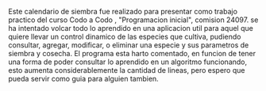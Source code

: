 Este calendario de siembra fue realizado para presentar como trabajo practico del curso Codo a Codo , "Programacion inicial", comision 24097.
se ha intentado volcar todo lo aprendido en una aplicacion util para aquel que quiere llevar un control dinamico de las especies que cultiva, 
pudiendo consultar, agregar, modificar, o eliminar una especie y sus parametros de siembra y cosecha.
El programa esta harto comentado, en funcion de tener una forma de poder consultar lo aprendido en un algoritmo funcionando, esto aumenta considerablemente la cantidad de lineas, pero espero que pueda servir como guia para alguien tambien.


